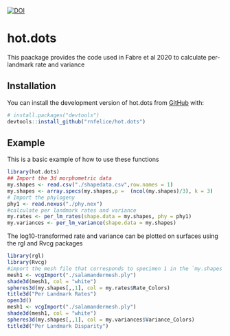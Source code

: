 [![DOI](https://zenodo.org/badge/252715866.svg)](https://zenodo.org/badge/latestdoi/252715866)

<!-- README.md is generated from README.Rmd. Please edit that file -->

# hot.dots

<!-- badges: start -->

<!-- badges: end -->

This paackage provides the code used in Fabre et al 2020 to calculate
per-landmark rate and variance

## Installation

You can install the development version of hot.dots from
[GitHub](https://github.com/) with:

``` r
# install.packages("devtools")
devtools::install_github("rnfelice/hot.dots")
```

## Example

This is a basic example of how to use these functions

``` r
library(hot.dots)
## Import the 3d morphometric data
my.shapes <- read.csv("./shapedata.csv",row.names = 1)
my.shapes <- array.specs(my.shapes,p =  (ncol(my.shapes)/3), k = 3)
# Import the phylogeny
phy1 <- read.nexus("./phy.nex")
#calculate per landmark rates and variance
my.rates <- per_lm_rates(shape.data = my.shapes, phy = phy1)
my.variances <- per_lm_variance(shape.data = my.shapes)
```

The log10-transformed rate and variance can be plotted on surfaces using
the rgl and Rvcg packages

``` r
library(rgl)
library(Rvcg)
#import the mesh file that corresponds to specimen 1 in the `my.shapes` array
mesh1 <- vcgImport("./salamandermesh.ply")
shade3d(mesh1, col = "white")
spheres3d(my.shapes[,,1], col = my.rates$Rate_Colors)
title3d("Per Landmark Rates")
open3d()
mesh1 <- vcgImport("./salamandermesh.ply")
shade3d(mesh1, col = "white")
spheres3d(my.shapes[,,1], col = my.variances$Variance_Colors)
title3d("Per Landmark Disparity")
```
